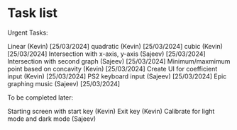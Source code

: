 # Task list

Urgent Tasks: 

Linear (Kevin)  [25/03/2024]
quadratic (Kevin) [25/03/2024]
cubic (Kevin) [25/03/2024]
Intersection with x-axis, y-axis (Sajeev) [25/03/2024]
Intersection with second graph (Sajeev) [25/03/2024]
Minimum/maxmimum point based on concavity (Kevin) [25/03/2024]
Create UI for coefficient input (Kevin) [25/03/2024]
PS2 keyboard input (Sajeev) [25/03/2024]
Epic graphing music (Sajeev) [25/03/2024]


To be completed later:

Starting screen with start key (Kevin) 
Exit key (Kevin) 
Calibrate for light mode and dark mode (Sajeev)


